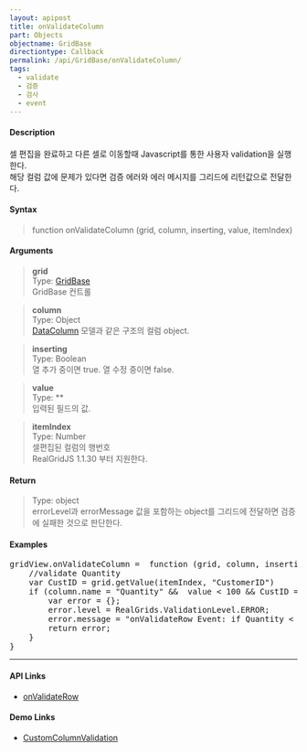 ```yaml
---
layout: apipost
title: onValidateColumn
part: Objects
objectname: GridBase
directiontype: Callback
permalink: /api/GridBase/onValidateColumn/
tags:
  - validate
  - 검증
  - 검사
  - event
---
```



#### Description

 셀 편집을 완료하고 다른 셀로 이동할때 Javascript를 통한 사용자 validation을 실행한다.  
 해당 컬럼 값에 문제가 있다면 검증 에러와 에러 메시지를 그리드에 리턴값으로 전달한다.  
 
#### Syntax

> function onValidateColumn (grid, column, inserting, value, itemIndex)  

#### Arguments

> **grid**  
> Type: [GridBase](/api/GridBase/)  
> GridBase 컨트롤  

> **column**  
> Type: Object  
> [DataColumn](/api/types/DataColumn/) 모델과 같은 구조의 컬럼 object.  

> **inserting**  
> Type: Boolean  
> 열 추가 중이면 true. 열 수정 중이면 false.  

> **value**  
> Type: **  
> 입력된 필드의 값.  

<a name="itemIndex"></a>
> **itemIndex**   
> Type: Number   
> 셀편집된 컬럼의 행번호      
> RealGridJS 1.1.30 부터 지원한다.    

#### Return

> Type: object  
> errorLevel과 errorMessage 값을 포함하는 object를 그리드에 전달하면 검증에 실패한 것으로 판단한다.  

#### Examples 

<pre class="prettyprint">
gridView.onValidateColumn =  function (grid, column, inserting, value, itemIndex) {
    //validate Quantity
    var CustID = grid.getValue(itemIndex, "CustomerID")
    if (column.name = "Quantity" &&  value < 100 && CustID == "18650") {
        var error = {};
        error.level = RealGrids.ValidationLevel.ERROR;
        error.message = "onValidateRow Event: if Quantity < 100, validation level 'ERROR!!'";
        return error;
    }
}
</pre>

---

#### API Links

* [onValidateRow](/api/GridBase/onValidateRow)

#### Demo Links

* [CustomColumnValidation](http://demo.realgrid.com/Validation/CustomColumnValidation/)